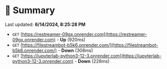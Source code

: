# 📖 Summary
Last updated: **6/14/2024, 8:25:28 PM**

- `GET` [https://restreamer-09gx.onrender.com](https://restreamer-09gx.onrender.com) - **Up** (920ms)
- `GET` [https://filestreambot-b5k6.onrender.com/](https://filestreambot-b5k6.onrender.com/) - **Down** (308ms)
- `GET` [https://jupyterlab-python3-12-3.onrender.com](https://jupyterlab-python3-12-3.onrender.com) - **Down** (228ms)
